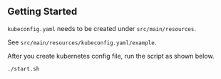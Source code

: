 ## Getting Started

`kubeconfig.yaml` needs to be created under `src/main/resources`.

See `src/main/resources/kubeconfig.yaml/example`.

After you create kubernetes config file, run the script as shown below.

```sh
./start.sh
```